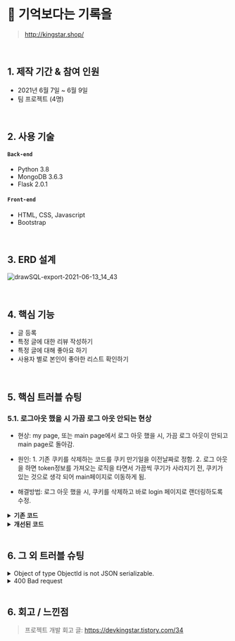 # :pushpin: 기억보다는 기록을
>
>http://kingstar.shop/

</br>

## 1. 제작 기간 & 참여 인원
- 2021년 6월 7일 ~ 6월 9일
- 팀 프로젝트 (4명)

</br>

## 2. 사용 기술
#### `Back-end`
  - Python 3.8
  - MongoDB 3.6.3
  - Flask 2.0.1
  
#### `Front-end`
  - HTML, CSS, Javascript
  - Bootstrap

</br>

## 3. ERD 설계
![drawSQL-export-2021-06-13_14_43](https://user-images.githubusercontent.com/47413926/121796657-bb348580-cc55-11eb-8d2b-2a149beac7ee.png)


</br>

## 4. 핵심 기능
   - 글 등록
   - 특정 글에 대한 리뷰 작성하기
   - 특정 글에 대해 좋아요 하기
   - 사용자 별로 본인이 좋아한 리스트 확인하기

</br>


## 5. 핵심 트러블 슈팅
### 5.1. 로그아웃 했을 시 가끔 로그 아웃 안되는 현상
- 현상: my page, 또는 main page에서 로그 아웃 했을 시, 가끔 로그 아웃이 안되고 main page로 돌아감.

- 원인: 1. 기존 쿠키를 삭제하는 코드를 쿠키 만기일을 이전날짜로 정함.
        2. 로그 아웃을 하면 token정보를 가져오는 로직을 타면서 가끔씩 쿠기가 사라지기 전, 쿠키가 있는 것으로 생각 되어 main페이지로 이동하게 됨.
- 해결방법: 로그 아웃 했을 시, 쿠키를 삭제하고 바로 login 페이지로 랜더링하도록 수정.
        
<details>
<summary><b>기존 코드</b></summary>
<div markdown="1">
  
~~~javascript

/**
 * <main.html>
 * 
 *로그아웃
 */
 function logout() {
            document.cookie = 'token' + '=; expires=Thu, 01 Jan 1999 00:00:10 GMT;';
            window.location.href = '/user/login'
 }
/**
 * <app.py>
 *
 * 로그아웃 요청이 들어오면 login page로 랜더링되도록 하는 함수
 */
# / 
@app.route('/user/login', methods=['GET'])
def login():
    return auth("이미 로그인 되어 있습니다.")
  
  
//토큰을 확인해서 유저정보를 확인 하는 인증 함수 메세지 파라미터는 사용자에게 보낼 메세지 입니다.
def auth(msg):
    try:
        token = request.cookies.get('token')
        payload = jwt.decode(token, secret_key, algorithms=['HS256'])
        user = db.user.find_one({"nickName": payload['nickName']}, {'_id': False, 'password': False})
        if user == {}:
            return render_template("login.html")
        else:
            return render_template('main.html',  data=json.dumps(user), msg=msg, user=user)
    except Exception as e:
        return render_template("login.html")
~~~

</div>
</details>

<details>
<summary><b>개선된 코드</b></summary>
<div markdown="1">

~~~javascript
**
 * <main.html>
 * 
 *로그아웃
 */
 function logout() {
            document.cookie = 'token' + '=; expires=Thu, 01 Jan 1999 00:00:10 GMT;';
            window.location.href = '/user/logout'
 }
/**
 * <app.py>
 *
 * 로그아웃 요청이 들어오면 login page로 랜더링되도록 하는 함수
 */
# / 
@app.route('/user/logout')
def logout():
    return render_template('login.html')
~~~

</div>
</details>
</br>

## 6. 그 외 트러블 슈팅
<details>
<summary>Object of type ObjectId is not JSON serializable.</summary>
<div markdown="1">
  
  - 원인: 상세 게시물을 조회 할 때 필요한 키값으로 mongodb에서 생성 되는 _id를 가지고와서 설정할려 고 했는데, object type은 직렬화 하지 못해 발생한 에러
  - 해결: 임시방편이지만 key 값을 글을 생성하는 날짜로 수정.
</div>
</details>

<details>
<summary>400 Bad request</summary>
<div markdown="1">
  
  - 원인:  
    - flask에서 받아들여야 하는 POST parameter가 없을 때 발생
    - 분명, formData에 필요한 parameter를 담아서 보냈는 데, 계속 오류 발생
    - 알고보니, flask에서 받아들이는 request.form['파라미터_이름']의 파라미터 이름이 form에서 전송하는 파라미터 이름과 동일 해야됨.
  - 해결: form에서 전송하려는 input name을 올바르게 수정함

  
</div>
</details>

</br>

## 6. 회고 / 느낀점
>프로젝트 개발 회고 글: https://devkingstar.tistory.com/34
